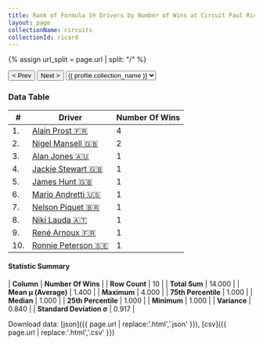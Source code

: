 ```yaml
---
title: Rank of Formula 1® Drivers by Number of Wins at Circuit Paul Ricard
layout: page
collectionName: circuits
collectionId: ricard
---
```


{% assign url_split = page.url | split: "/" %}
<div id="collection-navigation">
<button onclick="selector.options[selector.selectedIndex-1].value && (window.location = selector.options[selector.selectedIndex-1].value);">&lt; Prev</button>
<button onclick="selector.options[selector.selectedIndex+1].value && (window.location = selector.options[selector.selectedIndex+1].value);">Next &gt;</button>
<select id="selector" onchange="this.options[this.selectedIndex].value && (window.location = this.options[this.selectedIndex].value);">
  {% for collectionId in site.data[page.collectionName].refs %}
    {% if collectionId == page.collectionId %}
      {% assign selected = "selected" %}
    {% else %}
      {% assign selected = "" %}
    {% endif %}
    {% assign profile = site.data[page.collectionName][collectionId].profile %}
    <option value="/f1/{{ page.collectionName }}/{{ collectionId }}/{{ url_split[4] }}" {{ selected }}>{{ profile.collection_name }}</option>
  {% endfor %}
</select>
</div>

<canvas id="chart" width="400" height="180"></canvas>
<script>
var data = {
  "labels" : [
    "Alain Prost",
    "Nigel Mansell",
    "Alan Jones",
    "Jackie Stewart",
    "James Hunt",
    "Mario Andretti",
    "Nelson Piquet",
    "Niki Lauda",
    "René Arnoux",
    "Ronnie Peterson"
  ],
  "datasets" : [
    {
      "label" : "Number Of Wins",
      "data" : [
        4,
        2,
        1,
        1,
        1,
        1,
        1,
        1,
        1,
        1
      ],
      "borderColor" : [
        "#1D181E",
        "#1D181E",
        "#1D181E",
        "#1D181E",
        "#1D181E",
        "#1D181E",
        "#1D181E",
        "#1D181E",
        "#1D181E",
        "#1D181E"
      ],
      "borderWidth" : 1,
      "backgroundColor" : [
        "#9C8E8D",
        "#9C8E8D",
        "#9C8E8D",
        "#9C8E8D",
        "#9C8E8D",
        "#9C8E8D",
        "#9C8E8D",
        "#9C8E8D",
        "#9C8E8D",
        "#9C8E8D"
      ]
    }
  ]
};
var options = {
  legend: {
    display: false
  },
  scales: {
    xAxes: [{
      ticks: {
        beginAtZero: true,
        maxRotation: 180,
        display: window.innerWidth > 800
      }
    }],
    yAxes: [{
      ticks: {
        beginAtZero: true
      }
    }]
  },
  onResize: function(chart, size) {
    chart.options.scales.xAxes[0].ticks.display = size.width > 800;
  }
};
var chart = new Chart("chart", {
    data: data,
    type: 'bar',
    options: options
});
</script>



### Data Table

| # | Driver | Number Of Wins |
|--|--|--|
| 1. | [Alain Prost 🇫🇷](/f1/drivers/prost) | 4 |
| 2. | [Nigel Mansell 🇬🇧](/f1/drivers/mansell) | 2 |
| 3. | [Alan Jones 🇦🇺](/f1/drivers/jones) | 1 |
| 4. | [Jackie Stewart 🇬🇧](/f1/drivers/stewart) | 1 |
| 5. | [James Hunt 🇬🇧](/f1/drivers/hunt) | 1 |
| 6. | [Mario Andretti 🇺🇸](/f1/drivers/mario_andretti) | 1 |
| 7. | [Nelson Piquet 🇧🇷](/f1/drivers/piquet) | 1 |
| 8. | [Niki Lauda 🇦🇹](/f1/drivers/lauda) | 1 |
| 9. | [René Arnoux 🇫🇷](/f1/drivers/arnoux) | 1 |
| 10. | [Ronnie Peterson 🇸🇪](/f1/drivers/peterson) | 1 |

#### Statistic Summary

| **Column** | **Number Of Wins** |
| **Row Count** | 10 |
| **Total Sum** | 14.000 |
| **Mean μ (Average)** | 1.400 |
| **Maximum** | 4.000 |
| **75th Percentile** | 1.000 |
| **Median** | 1.000 |
| **25th Percentile** | 1.000 |
| **Minimum** | 1.000 |
| **Variance** | 0.840 |
| **Standard Deviation σ** | 0.917 |

Download data: [json]({{ page.url | replace:'.html','.json' }}), [csv]({{ page.url | replace:'.html','.csv' }})

